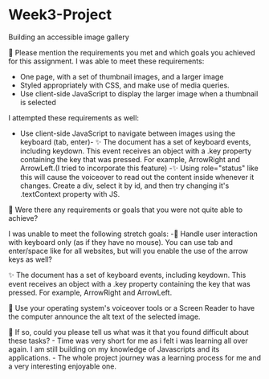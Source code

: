 # Week3-Project

Building an accessible image gallery

🎯 Please mention the requirements you met and which goals you achieved for this assignment.
I was able to meet these requirements:

- One page, with a set of thumbnail images, and a larger image
- Styled appropriately with CSS, and make use of media queries.
- Use client-side JavaScript to display the larger image when a thumbnail is selected

I attempted these requirements as well:

- Use client-side JavaScript to navigate between images using the keyboard (tab, enter)- ✨ The document has a set of keyboard events, including keydown. This event receives an object with a .key property containing the key that was pressed. For example, ArrowRight and ArrowLeft.(I tried to incorporate this feature)
  -✨ Using role="status" like this will cause the voiceover to read out the content inside whenever it changes. Create a div, select it by id, and then try changing it's .textContext property with JS. <div id="announcer" role="status" aria-live="assertive" aria-atomic="true"></div>

🎯 Were there any requirements or goals that you were not quite able to achieve?

I was unable to meet the following stretch goals:
-🏹 Handle user interaction with keyboard only (as if they have no mouse). You can use tab and enter/space like for all websites, but will you enable the use of the arrow keys as well?

✨ The document has a set of keyboard events, including keydown. This event receives an object with a .key property containing the key that was pressed. For example, ArrowRight and ArrowLeft.

🏹 Use your operating system's voiceover tools or a Screen Reader to have the computer announce the alt text of the selected image.

🎯 If so, could you please tell us what was it that you found difficult about these tasks? - Time was very short for me as i felt i was learning all over again. I am still building on my knowledge of Javascripts and its applications. - The whole project journey was a learning process for me and a very interesting enjoyable one.
